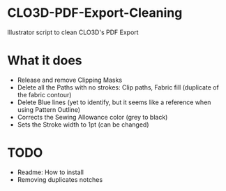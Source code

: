 # CLO3D-PDF-Export-Cleaning
Illustrator script to clean CLO3D's PDF Export

# What it does
- Release and remove Clipping Masks
- Delete all the Paths with no strokes: Clip paths, Fabric fill (duplicate of the fabric contour)
- Delete Blue lines (yet to identify, but it seems like a reference when using Pattern Outline)
- Corrects the Sewing Allowance color (grey to black)
- Sets the Stroke width to 1pt (can be changed)

# TODO
- Readme: How to install
- Removing duplicates notches
